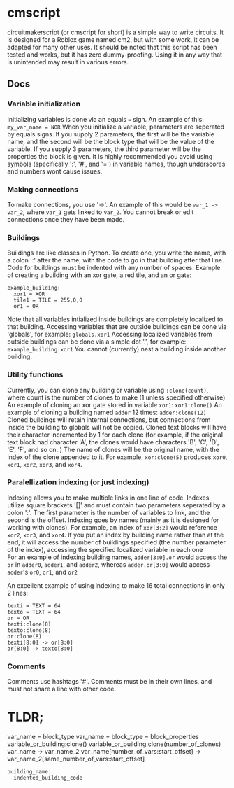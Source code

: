 # cmscript
circuitmakerscript (or cmscript for short) is a simple way to write circuits. It is designed for a Roblox game named cm2, but with some work, it can be adapted for many other uses.
It should be noted that this script has been tested and works, but it has zero dummy-proofing. Using it in any way that is unintended may result in various errors.


## Docs

### Variable initialization
Initializing variables is done via an equals ``=`` sign. An example of this: ``my_var_name = NOR``
When you initialize a variable, parameters are seperated by equals signs. 
If you supply 2 parameters, the first will be the variable name, and the second will be the block type that will be the value of the variable.
If you supply 3 parameters, the third parameter will be the properties the block is given.
It is highly recommended you avoid using symbols (specifically ':', '#', and '=') in variable names, though underscores and numbers wont cause issues. 

### Making connections
To make connections, you use '->'. An example of this would be ``var_1 -> var_2``, where ``var_1`` gets linked to ``var_2``. 
You cannot break or edit connections once they have been made.

### Buildings
Buildings are like classes in Python. To create one, you write the name, with a colon ':' after the name, with the code to go in that building after that line.
Code for buildings must be indented with any number of spaces.
Example of creating a building with an xor gate, a red tile, and an or gate:
```
example_building:
  xor1 = XOR
  tile1 = TILE = 255,0,0
  or1 = OR
```
Note that all variables intialized inside buildings are completely localized to that building.
Accessing variables that are outside buildings can be done via 'globals', for example: ``globals.xor1``
Accessing localized variables from outside buildings can be done via a simple dot '.', for example: ``example_building.xor1``
You cannot (currently) nest a building inside another building.

### Utility functions
Currently, you can clone any building or variable using ``:clone(count)``, where count is the number of clones to make (1 unless specified otherwise)
An example of cloning an xor gate stored in variable ``xor1``: ``xor1:clone()``
An example of cloning a building named ``adder`` 12 times: ``adder:clone(12)``
Cloned buildings will retain internal connections, but connections from inside the building to globals will not be copied.
Cloned text blocks will have their character incremented by 1 for each clone (for example, if the original text block had character 'A', the clones would have characters 'B', 'C', 'D', 'E', 'F', and so on..)
The name of clones will be the original name, with the index of the clone appended to it. For example, ``xor:clone(5)`` produces ``xor0``, ``xor1``, ``xor2``, ``xor3``, and ``xor4``. 

### Paralellization indexing (or just indexing)
Indexing allows you to make multiple links in one line of code.
Indexes utilize square brackets '[]' and must contain two parameters seperated by a colon ':'.
The first parameter is the number of variables to link, and the second is the offset.
Indexing goes by names (mainly as it is designed for working with clones). For example, an index of ``xor[3:2]`` would reference ``xor2``, ``xor3``, and ``xor4``. 
If you put an index by building name rather than at the end, it will access the number of buildings specified (the number parameter of the index), accessing the specified localized variable in each one  
For an example of indexing building names, ``adder[3:0].or`` would access the ``or`` in ``adder0``, ``adder1``, and ``adder2``, whereas ``adder.or[3:0]`` would access ``adder``'s ``or0``, ``or1``, and ``or2``

An excellent example of using indexing to make 16 total connections in only 2 lines:
```
texti = TEXT = 64
texto = TEXT = 64
or = OR
texti:clone(8)
texto:clone(8)
or:clone(8)
texti[8:0] -> or[8:0]
or[8:0] -> texto[8:0]
```

### Comments
Comments use hashtags '#'. Comments must be in their own lines, and must not share a line with other code.

# TLDR;
var_name = block_type
var_name = block_type = block_properties
variable_or_building:clone()
variable_or_building:clone(number_of_clones)
var_name -> var_name_2
var_name[number_of_vars:start_offset] -> var_name_2[same_number_of_vars:start_offset]  
```
building_name:
  indented_building_code
```

